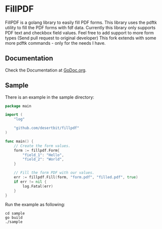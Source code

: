 # FillPDF

FillPDF is a golang library to easily fill PDF forms. This library uses the pdftk utility to fill the PDF forms with fdf data.
Currently this library only supports PDF text and checkbox field values. Feel free to add support to more form types (Send pull request to original developer)
This fork extends with some more pdftk commands - only for the needs I have. 


## Documentation 

Check the Documentation at [GoDoc.org](https://godoc.org/github.com/desertbit/fillpdf).


## Sample

There is an example in the sample directory:

```go
package main

import (
	"log"

	"github.com/desertbit/fillpdf"
)

func main() {
	// Create the form values.
	form := fillpdf.Form{
		"field_1": "Hello",
		"field_2": "World",
	}

	// Fill the form PDF with our values.
	err := fillpdf.Fill(form, "form.pdf", "filled.pdf", true)
	if err != nil {
		log.Fatal(err)
	}
}
```

Run the example as following:

```
cd sample
go build
./sample
```
